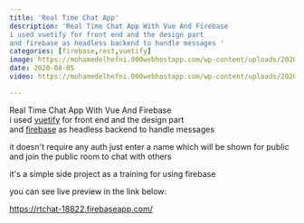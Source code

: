 ```yaml
---
title: 'Real Time Chat App'
description: 'Real Time Chat App With Vue And Firebase 
i used vuetify for front end and the design part 
and firebase as headless backend to handle messages '
categories: [firebase,rest,vuetify]
image: https://mohamedelhefni.000webhostapp.com/wp-content/uploads/2020/08/realtimechatappwithvue.jpg
date: 2020-08-05
video: https://mohamedelhefni.000webhostapp.com/wp-content/uploads/2020/08/realtimechatappwithvue.mp4

---
```


Real Time Chat App With Vue And Firebase  
i used [vuetify](http://vuetifyjs.com/) for front end and the design part  
and [firebase](https://firebase.google.com/) as headless backend to handle messages


it doesn't require any auth just enter a name which will be shown for public and join the public room to chat with others


it's a simple side project as a training for using firebase


you can see live preview in the link below:


<https://rtchat-18822.firebaseapp.com/>


